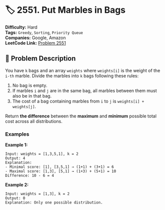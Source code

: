 # 🏷 2551. Put Marbles in Bags

**Difficulty:** Hard  
**Tags:** `Greedy`, `Sorting`, `Priority Queue`  
**Companies:** Google, Amazon  
**LeetCode Link:** [Problem 2551](https://leetcode.com/problems/put-marbles-in-bags/)

## 📝 Problem Description

You have `k` bags and an array `weights` where `weights[i]` is the weight of the `i-th` marble. Divide the marbles into `k` bags following these rules:

1. No bag is empty.
2. If marbles `i` and `j` are in the same bag, all marbles between them must also be in that bag.
3. The cost of a bag containing marbles from `i` to `j` is `weights[i] + weights[j]`.

Return **the difference** between the **maximum** and **minimum** possible total cost across all distributions.

### Examples

**Example 1:**
```plaintext
Input: weights = [1,3,5,1], k = 2
Output: 4
Explanation:
- Minimal score: [1], [3,5,1] → (1+1) + (3+1) = 6
- Maximal score: [1,3], [5,1] → (1+3) + (5+1) = 10
Difference: 10 - 6 = 4
```

**Example 2:**
```plaintext
Input: weights = [1,3], k = 2
Output: 0
Explanation: Only one possible distribution.
```